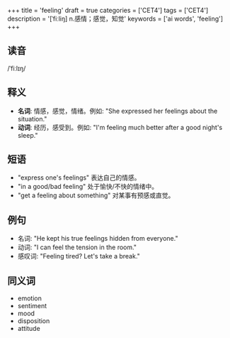 +++
title = 'feeling'
draft = true
categories = ['CET4']
tags = ['CET4']
description = '[ˈfiːliŋ] n.感情；感觉，知觉'
keywords = ['ai words', 'feeling']
+++

## 读音
/ˈfiːlɪŋ/

## 释义
- **名词**: 情感，感觉，情绪。例如: "She expressed her feelings about the situation."
- **动词**: 经历，感受到。例如: "I'm feeling much better after a good night's sleep."

## 短语
- "express one's feelings" 表达自己的情感。
- "in a good/bad feeling" 处于愉快/不快的情绪中。
- "get a feeling about something" 对某事有预感或直觉。

## 例句
- 名词: "He kept his true feelings hidden from everyone."
- 动词: "I can feel the tension in the room."
- 感叹词: "Feeling tired? Let's take a break."

## 同义词
- emotion
- sentiment
- mood
- disposition
- attitude

